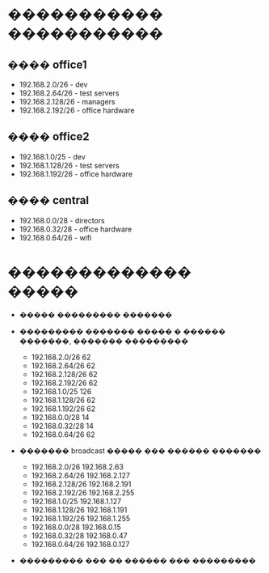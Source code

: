 # ����������� �����������

## ���� office1
- 192.168.2.0/26 - dev
- 192.168.2.64/26 - test servers
- 192.168.2.128/26 - managers
- 192.168.2.192/26 - office hardware

## ���� office2
- 192.168.1.0/25 - dev
- 192.168.1.128/26 - test servers
- 192.168.1.192/26 - office hardware


## ���� central
- 192.168.0.0/28 - directors
- 192.168.0.32/28 - office hardware
- 192.168.0.64/26 - wifi

# ������������� �����
- ����� ��������� �������

- ��������� ������� ����� � ������ �������, ������� ���������
  - 192.168.2.0/26      62
  - 192.168.2.64/26	    62
  - 192.168.2.128/26    62
  - 192.168.2.192/26    62
  - 192.168.1.0/25	    126
  - 192.168.1.128/26    62
  - 192.168.1.192/26    62
  - 192.168.0.0/28      14
  - 192.168.0.32/28     14
  - 192.168.0.64/26     62

- ������� broadcast ����� ��� ������ �������
  - 192.168.2.0/26 	    192.168.2.63
  - 192.168.2.64/26	    192.168.2.127
  - 192.168.2.128/26	192.168.2.191
  - 192.168.2.192/26	192.168.2.255
  - 192.168.1.0/25	    192.168.1.127
  - 192.168.1.128/26	192.168.1.191
  - 192.168.1.192/26	192.168.1.255
  - 192.168.0.0/28	    192.168.0.15
  - 192.168.0.32/28     192.168.0.47
  - 192.168.0.64/26	    192.168.0.127

- ��������� ��� �� ������ ��� ���������
